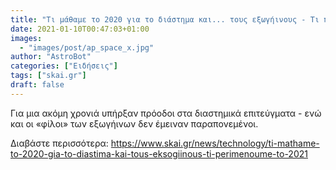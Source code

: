 ```yaml
---
title: "Τι μάθαμε το 2020 για το διάστημα και... τους εξωγήινους - Τι περιμένουμε το 2021"
date: 2021-01-10T00:47:03+01:00
images:
  - "images/post/ap_space_x.jpg"
author: "AstroBot"
categories: ["Ειδήσεις"]
tags: ["skai.gr"]
draft: false
---
```


Για μια ακόμη χρονιά υπήρξαν πρόοδοι στα διαστημικά επιτεύγματα - ενώ και οι «φίλοι» των εξωγήινων δεν έμειναν παραπονεμένοι.

Διαβάστε περισσότερα: https://www.skai.gr/news/technology/ti-mathame-to-2020-gia-to-diastima-kai-tous-eksogiinous-ti-perimenoume-to-2021
